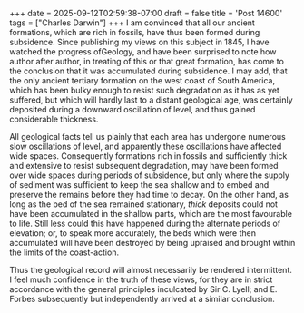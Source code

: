 +++
date = 2025-09-12T02:59:38-07:00
draft = false
title = 'Post 14600'
tags = ["Charles Darwin"]
+++
I am convinced that all our ancient formations, which are rich in fossils, have thus been formed during subsidence. Since publishing my views on this subject in 1845, I have watched the progress ofGeology, and have been surprised to note how author after author, in treating of this or that great formation, has come to the conclusion that it was accumulated during subsidence. I may add, that the only ancient tertiary formation on the west coast of South America, which has been bulky enough to resist such degradation as it has as yet suffered, but which will hardly last to a distant geological age, was certainly deposited during a downward oscillation of level, and thus gained considerable thickness.

All geological facts tell us plainly that each area has undergone numerous slow oscillations of level, and apparently these oscillations have affected wide spaces. Consequently formations rich in fossils and sufficiently thick and extensive to resist subsequent degradation, may have been formed over wide spaces during periods of subsidence, but only where the supply of sediment was sufficient to keep the sea shallow and to embed and preserve the remains before they had time to decay. On the other hand, as long as the bed of the sea remained stationary, _thick_ deposits could not have been accumulated in the shallow parts, which are the most favourable to life. Still less could this have happened during the alternate periods of elevation; or, to speak more accurately, the beds which were then accumulated will have been destroyed by being upraised and brought within the limits of the coast-action.

Thus the geological record will almost necessarily be rendered intermittent. I feel much confidence in the truth of these views, for they are in strict accordance with the general principles inculcated by Sir C. Lyell; and E. Forbes subsequently but independently arrived at a similar conclusion.

